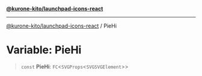 [**@kurone-kito/launchpad-icons-react**](../README.md)

***

[@kurone-kito/launchpad-icons-react](../globals.md) / PieHi

# Variable: PieHi

> `const` **PieHi**: `FC`\<`SVGProps`\<`SVGSVGElement`\>\>
